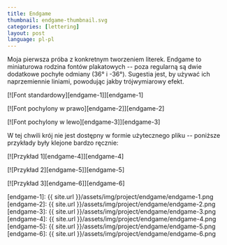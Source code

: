 ```yaml
---
title: Endgame
thumbnail: endgame-thumbnail.svg
categories: [lettering]
layout: post
language: pl-pl
---
```


Moja pierwsza próba z konkretnym tworzeniem literek. Endgame to miniaturowa rodzina fontów plakatowych -- poza regularną są dwie dodatkowe pochyłe odmiany (36° i -36°). Sugestia jest, by używać ich naprzemiennie liniami, powodując jakby trójwymiarowy efekt.

[![Font standardowy][endgame-1]][endgame-1]

[![Font pochylony w prawo][endgame-2]][endgame-2]

[![Font pochylony w lewo][endgame-3]][endgame-3]

W tej chwili krój nie jest dostępny w formie użytecznego pliku -- poniższe przykłady były klejone bardzo ręcznie:

[![Przykład 1][endgame-4]][endgame-4]

[![Przykład 2][endgame-5]][endgame-5]

[![Przykład 3][endgame-6]][endgame-6]

[endgame-1]: {{ site.url }}/assets/img/project/endgame/endgame-1.png
[endgame-2]: {{ site.url }}/assets/img/project/endgame/endgame-2.png
[endgame-3]: {{ site.url }}/assets/img/project/endgame/endgame-3.png
[endgame-4]: {{ site.url }}/assets/img/project/endgame/endgame-4.png
[endgame-5]: {{ site.url }}/assets/img/project/endgame/endgame-5.png
[endgame-6]: {{ site.url }}/assets/img/project/endgame/endgame-6.png